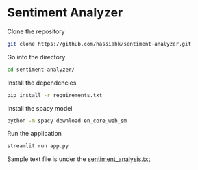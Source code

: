 # Sentiment Analyzer

Clone the repository
```bash
git clone https://github.com/hassiahk/sentiment-analyzer.git
```

Go into the directory
```bash
cd sentiment-analyzer/
```

Install the dependencies

```bash
pip install -r requirements.txt
```

Install the spacy model
```bash
python -m spacy download en_core_web_sm
```

Run the application
```bash
streamlit run app.py
```

Sample text file is under the [sentiment_analysis.txt](sentiment_analysis.txt)
